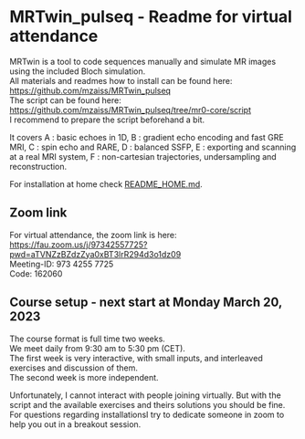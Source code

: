 # MRTwin_pulseq - Readme for virtual attendance

MRTwin is a tool to code sequences manually and simulate MR images using the included Bloch simulation. <br>
All materials and readmes how to install can be found here:<br>
https://github.com/mzaiss/MRTwin_pulseq <br>
The script can be found here: <br>
https://github.com/mzaiss/MRTwin_pulseq/tree/mr0-core/script <br>
I recommend to prepare the script beforehand a bit.

It covers A : basic echoes in 1D, B : gradient echo encoding and fast GRE MRI, C : spin echo and RARE, D : balanced SSFP, E : exporting and scanning at a real MRI system, F : non-cartesian trajectories, undersampling and reconstruction.

For installation at home check [README_HOME.md](README_HOME.md).

## Zoom link
For virtual attendance, the zoom link is here:<br>
https://fau.zoom.us/j/97342557725?pwd=aTVNZzBZdzZya0xBT3lrR294d3o1dz09 <br>
Meeting-ID: 973 4255 7725<br>
Code: 162060

## Course setup  - next start at Monday March 20, 2023
The course format is full time two weeks. <br>
We meet  daily from 9:30 am to 5:30 pm (CET).<br>
The first week is very interactive, with small inputs, and interleaved exercises and discussion of them.<br>
The second week is more independent.

Unfortunately, I cannot interact with people joining virtually. But with the script and the available exercises and theirs solutions you should be fine.
For questions regarding installationsI try to dedicate someone in zoom to help you out in a breakout session.



